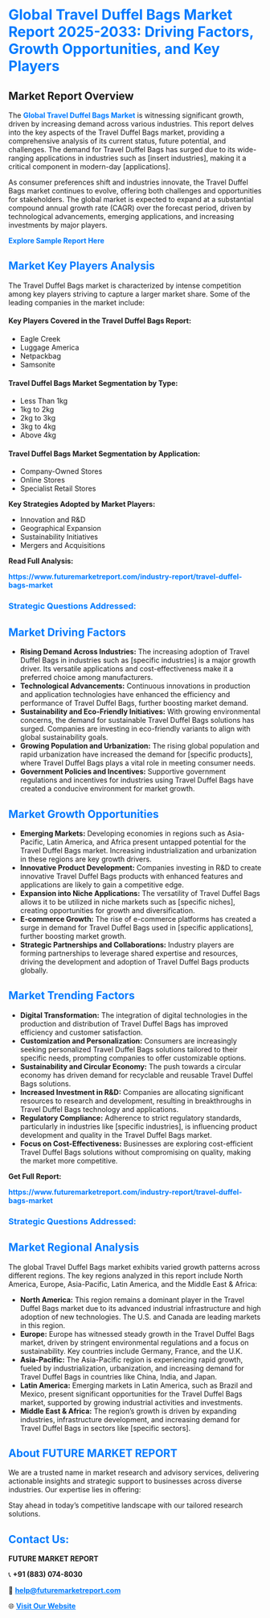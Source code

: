 <h1 style="color: #007BFF;">Global Travel Duffel Bags Market Report 2025-2033: Driving Factors, Growth Opportunities, and Key Players</h1>

<section id="overview">
<h2>Market Report Overview</h2>
<p>The <a href="https://www.futuremarketreport.com/industry-report/travel-duffel-bags-market" style="color: #007BFF; text-decoration: none;"><strong>Global Travel Duffel Bags Market</strong></a> is witnessing significant growth, driven by increasing demand across various industries. This report delves into the key aspects of the Travel Duffel Bags market, providing a comprehensive analysis of its current status, future potential, and challenges. The demand for Travel Duffel Bags has surged due to its wide-ranging applications in industries such as [insert industries], making it a critical component in modern-day [applications].</p>
<p>As consumer preferences shift and industries innovate, the Travel Duffel Bags market continues to evolve, offering both challenges and opportunities for stakeholders. The global market is expected to expand at a substantial compound annual growth rate (CAGR) over the forecast period, driven by technological advancements, emerging applications, and increasing investments by major players.</p>
</section>

<section id="overview">
<p><a href="https://www.futuremarketreport.com/request-sample/reportId=64199" style="color: #007BFF; text-decoration: none;"><strong>Explore Sample Report Here</strong></a></p>
</section>

<section id="key-players">
<h2 style="color: #007BFF;">Market Key Players Analysis</h2>
<p>The Travel Duffel Bags market is characterized by intense competition among key players striving to capture a larger market share. Some of the leading companies in the market include:</p>
<h4>Key Players Covered in the Travel Duffel Bags Report:</h4>
<ul><li>Eagle Creek</li><li>Luggage America</li><li>Netpackbag</li><li>Samsonite</li></ul>
<h4>Travel Duffel Bags Market Segmentation by Type:</h4>
<ul><li>Less Than 1kg</li><li>1kg to 2kg</li><li>2kg to 3kg</li><li>3kg to 4kg</li><li>Above 4kg</li></ul>

<h4>Travel Duffel Bags Market Segmentation by Application:</h4>
<ul><li>Company-Owned Stores</li><li>Online Stores</li><li>Specialist Retail Stores</li></ul>
<p><strong>Key Strategies Adopted by Market Players:</strong></p>
<ul>
<li>Innovation and R&D</li>
<li>Geographical Expansion</li>
<li>Sustainability Initiatives</li>
<li>Mergers and Acquisitions</li>
</ul>
</section>

<section>
<p><strong>Read Full Analysis: </strong></p><a href="https://www.futuremarketreport.com/industry-report/travel-duffel-bags-market" style="color: #007BFF; text-decoration: none;"><strong>https://www.futuremarketreport.com/industry-report/travel-duffel-bags-market</strong></a>
<h3 style="color: #007BFF;">Strategic Questions Addressed:</h3>
</section>

<section id="driving-factors">
<h2 style="color: #007BFF;">Market Driving Factors</h2>
<ul>
<li><strong>Rising Demand Across Industries:</strong> The increasing adoption of Travel Duffel Bags in industries such as [specific industries] is a major growth driver. Its versatile applications and cost-effectiveness make it a preferred choice among manufacturers.</li>
<li><strong>Technological Advancements:</strong> Continuous innovations in production and application technologies have enhanced the efficiency and performance of Travel Duffel Bags, further boosting market demand.</li>
<li><strong>Sustainability and Eco-Friendly Initiatives:</strong> With growing environmental concerns, the demand for sustainable Travel Duffel Bags solutions has surged. Companies are investing in eco-friendly variants to align with global sustainability goals.</li>
<li><strong>Growing Population and Urbanization:</strong> The rising global population and rapid urbanization have increased the demand for [specific products], where Travel Duffel Bags plays a vital role in meeting consumer needs.</li>
<li><strong>Government Policies and Incentives:</strong> Supportive government regulations and incentives for industries using Travel Duffel Bags have created a conducive environment for market growth.</li>
</ul>
</section>

<section id="growth-opportunities">
<h2 style="color: #007BFF;">Market Growth Opportunities</h2>
<ul>
<li><strong>Emerging Markets:</strong> Developing economies in regions such as Asia-Pacific, Latin America, and Africa present untapped potential for the Travel Duffel Bags market. Increasing industrialization and urbanization in these regions are key growth drivers.</li>
<li><strong>Innovative Product Development:</strong> Companies investing in R&D to create innovative Travel Duffel Bags products with enhanced features and applications are likely to gain a competitive edge.</li>
<li><strong>Expansion into Niche Applications:</strong> The versatility of Travel Duffel Bags allows it to be utilized in niche markets such as [specific niches], creating opportunities for growth and diversification.</li>
<li><strong>E-commerce Growth:</strong> The rise of e-commerce platforms has created a surge in demand for Travel Duffel Bags used in [specific applications], further boosting market growth.</li>
<li><strong>Strategic Partnerships and Collaborations:</strong> Industry players are forming partnerships to leverage shared expertise and resources, driving the development and adoption of Travel Duffel Bags products globally.</li>
</ul>
</section>

<section id="trending-factors">
<h2 style="color: #007BFF;">Market Trending Factors</h2>
<ul>
<li><strong>Digital Transformation:</strong> The integration of digital technologies in the production and distribution of Travel Duffel Bags has improved efficiency and customer satisfaction.</li>
<li><strong>Customization and Personalization:</strong> Consumers are increasingly seeking personalized Travel Duffel Bags solutions tailored to their specific needs, prompting companies to offer customizable options.</li>
<li><strong>Sustainability and Circular Economy:</strong> The push towards a circular economy has driven demand for recyclable and reusable Travel Duffel Bags solutions.</li>
<li><strong>Increased Investment in R&D:</strong> Companies are allocating significant resources to research and development, resulting in breakthroughs in Travel Duffel Bags technology and applications.</li>
<li><strong>Regulatory Compliance:</strong> Adherence to strict regulatory standards, particularly in industries like [specific industries], is influencing product development and quality in the Travel Duffel Bags market.</li>
<li><strong>Focus on Cost-Effectiveness:</strong> Businesses are exploring cost-efficient Travel Duffel Bags solutions without compromising on quality, making the market more competitive.</li>
</ul>
</section>

<section>
<p><strong>Get Full Report: </strong></p><a href="https://www.futuremarketreport.com/industry-report/travel-duffel-bags-market" style="color: #007BFF; text-decoration: none;"><strong>https://www.futuremarketreport.com/industry-report/travel-duffel-bags-market</strong></a>
<h3 style="color: #007BFF;">Strategic Questions Addressed:</h3>
</section>


<section id="regional-analysis">
<h2 style="color: #007BFF;">Market Regional Analysis</h2>
<p>The global Travel Duffel Bags market exhibits varied growth patterns across different regions. The key regions analyzed in this report include North America, Europe, Asia-Pacific, Latin America, and the Middle East & Africa:</p>
<ul>
<li><strong>North America:</strong> This region remains a dominant player in the Travel Duffel Bags market due to its advanced industrial infrastructure and high adoption of new technologies. The U.S. and Canada are leading markets in this region.</li>
<li><strong>Europe:</strong> Europe has witnessed steady growth in the Travel Duffel Bags market, driven by stringent environmental regulations and a focus on sustainability. Key countries include Germany, France, and the U.K.</li>
<li><strong>Asia-Pacific:</strong> The Asia-Pacific region is experiencing rapid growth, fueled by industrialization, urbanization, and increasing demand for Travel Duffel Bags in countries like China, India, and Japan.</li>
<li><strong>Latin America:</strong> Emerging markets in Latin America, such as Brazil and Mexico, present significant opportunities for the Travel Duffel Bags market, supported by growing industrial activities and investments.</li>
<li><strong>Middle East & Africa:</strong> The region’s growth is driven by expanding industries, infrastructure development, and increasing demand for Travel Duffel Bags in sectors like [specific sectors].</li>
</ul>
</section>

<footer>
<h2 style="color: #007BFF;">About FUTURE MARKET REPORT</h2>
<p>We are a trusted name in market research and advisory services, delivering actionable insights and strategic support to businesses across diverse industries. Our expertise lies in offering:</p>

<p>Stay ahead in today’s competitive landscape with our tailored research solutions.</p>

<h2 style="color: #007BFF;">Contact Us:</h2>
<p><strong>FUTURE MARKET REPORT</strong></p>
<p>📞 <strong>+91 (883) 074-8030</strong></p>
<p>📧 <strong><a href="mailto:help@futuremarketreport.com" style="color: #007BFF;">help@futuremarketreport.com</a></strong></p>
<p>🌐 <strong><a href="https://www.futuremarketreport.com/" style="color: #007BFF;">Visit Our Website</a></strong></p>
</footer>